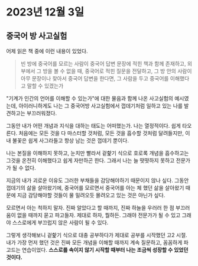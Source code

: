 # 2023년 12월 3일

## 중국어 방 사고실험&#x20;

어제 읽은 책 중에 이런 내용이 있었다.&#x20;

> 빈 방에 중국어를 모르는 사람이 중국어 답변 문장에 적힌 책과 함께 존재하고, 외부에서 그 방을 볼 수 없을 때, 중국어로 적힌 질문을 전달하고, 그 방 안의 사람이 아무 문장이나 찾아서 중국어 답변을 한다면, 그 사람을 두고 중국어를 이해했다고 말할 수 있겠는가&#x20;

"기계가 인간의 언어를 이해할 수 있는가"에 대한 물음과 함께 나온 사고실험의 예시였는데, 아이러니하게도 나는 그 중국어방 사고실험에서 껍데기처럼 일하고 있는 나를 발견하고는 부끄러워졌다.&#x20;

그동안 내가 어떤 개념과 지식을 대하는 태도는 어떠했는가. 나는 열정적이다. 쉽게 타오른다. 처음에는 모든 것을 다 마스터할 것처럼, 모든 것을 흡수할 것처럼 달려들지만, 이내 불꽃은 쉽게 사그라들고 항상 남는 것은 껍데기 뿐이다.&#x20;

나는 본질을 이해하지 못하고, 눈치만 빨라서 겉핥기 식으로 호로록 개념을 흡수하고는 그것을 온전히 이해했다고 쉽게 자만하곤 한다. 그래서 나는 늘 떳떳하지 못하고 전문가가 될 수 없다.&#x20;

지금의 내가 괴로운 이유도 그러한 부채들을 감당해야하기 때문이지 않나 싶다. 그동안 껍데기의 삶을 살아왔기에, 중국어를 모르면서 중국어를 아는 체 했던 삶을 살아왔기 때문에 지금 감당해야할 것들이 물 밀려오듯 몰려오고 있는 것은 아닌가 싶다. &#x20;

모르면서 아는 척하지 말자. 진짜 알았다고 할 때까지, 진짜 하늘을 우러러 한 점 부끄러움이 없을 때까지 묻고 파고들자. 제대로 하자, 뭘하든. 그래야 전문가가 될 수 있고 그래야 스스로에게 부끄럽지 않은 사람이 될 수 있다.&#x20;

그렇게 생각해보니 겉핥기 식으로 대충 공부하다가 제대로 공부를 시작했던 고2 시절. 내가 가장 먼저 했던 것은 진짜 모든 개념을 이해할 때까지 계속 질문하고, 꼼꼼하게 파고드는 연습이었다. **스스로를 속이지 않기 시작할 때부터 나는 조금씩 성장할 수 있었던 것이다.**&#x20;
